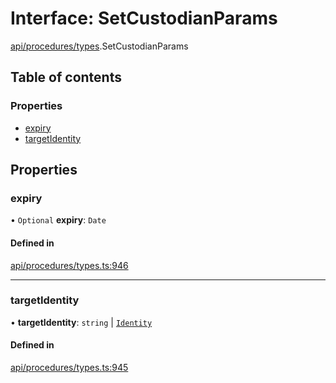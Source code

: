 # Interface: SetCustodianParams

[api/procedures/types](../wiki/api.procedures.types).SetCustodianParams

## Table of contents

### Properties

- [expiry](../wiki/api.procedures.types.SetCustodianParams#expiry)
- [targetIdentity](../wiki/api.procedures.types.SetCustodianParams#targetidentity)

## Properties

### expiry

• `Optional` **expiry**: `Date`

#### Defined in

[api/procedures/types.ts:946](https://github.com/PolymeshAssociation/polymesh-sdk/blob/31fdce23/src/api/procedures/types.ts#L946)

___

### targetIdentity

• **targetIdentity**: `string` \| [`Identity`](../wiki/api.entities.Identity.Identity)

#### Defined in

[api/procedures/types.ts:945](https://github.com/PolymeshAssociation/polymesh-sdk/blob/31fdce23/src/api/procedures/types.ts#L945)
